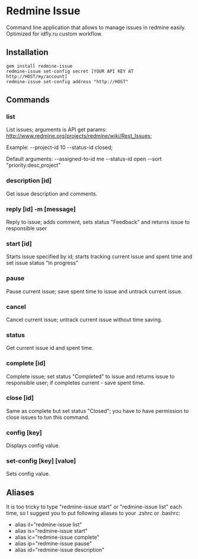 Redmine Issue
=============

Command line application that allows to manage issues in redmine easily. Optimized for idfly.ru custom workflow.


Installation
------------

```
gem install redmine-issue
redmine-issue set-config secret [YOUR API KEY AT http://HOST/my/account]
redmine-issue set-config address "http://HOST"
```

Commands
--------


### list

List issues; arguments is API get params: http://www.redmine.org/projects/redmine/wiki/Rest_Issues;

Example: --project-id 10 --status-id closed;

Default arguments: --assigned-to-id me --status-id open --sort "priority:desc,project"


### description [id]

Get issue description and comments.


### reply [id] -m [message]

Reply to issue; adds comment, sets status "Feedback" and returns issue to responsible user


### start [id]

Starts issue specified by id; starts tracking current issue and spent time and set issue status "In progress"


### pause

Pause current issue; save spent time to issue and untrack current issue.


### cancel

Cancel current issue; untrack current issue without time saving.


### status

Get current issue id and spent time.


### complete [id]

Complete issue; set status "Completed" to issue and returns issue to responsible user; if completes current -
save spent time.


### close [id]

Same as complete but set status "Closed"; you have to have permission to close issues to tun this command.


### config [key]

Displays config value.


### set-config [key] [value]

Sets config value.


Aliases
-------

It is too tricky to type "redmine-issue start" or "redmine-issue list" each time, so I suggest you to put following
aliases to your .zshrc or .bashrc:

* alias il="redmine-issue list"
* alias is="redmine-issue start"
* alias ic="redmine-issue complete"
* alias ip="redmine-issue pause"
* alias id="redmine-issue description"


